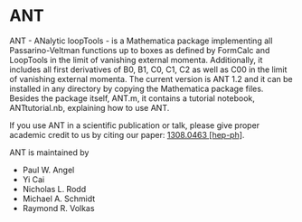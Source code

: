 # ANT

ANT - ANalytic loopTools - is a Mathematica package implementing all Passarino-Veltman functions up to boxes as defined by FormCalc and LoopTools in the limit of vanishing external momenta. Additionally, it includes all first derivatives of B0, B1, C0, C1, C2 as well as C00 in the limit of vanishing external momenta. The current version is ANT 1.2 and it can be installed in any directory by copying the Mathematica package files. Besides the package itself, ANT.m, it contains a tutorial notebook, ANTtutorial.nb, explaining how to use ANT.

If you use ANT in a scientific publication or talk, please give proper academic credit to us by citing our paper: [1308.0463 [hep-ph]](http://arxiv.org/abs/1308.0463).

ANT is maintained by

- Paul W. Angel
- Yi Cai
- Nicholas L. Rodd
- Michael A. Schmidt
- Raymond R. Volkas
